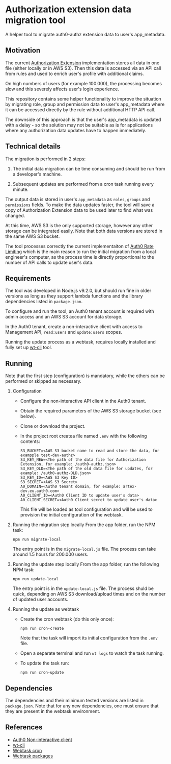 # Authorization extension data migration tool

A helper tool to migrate auth0-authz extension data to user's app_metadata.

## Motivation

The current
[Authorization Extension](https://auth0.com/docs/extensions/authorization-extension/v2)
implementation stores all data in one file (either locally or in AWS S3).
Then this data is accessed via an API call from rules and used to enrich
user's profile with additional claims.

On high numbers of users (for example 100.000), the processing becomes slow
and this severely affects user's login experience.

This repository contains some helper functionality to improve the situation by
migrating role, group and permission data to user's app_metadata where it can
be accessed directly by the rule without additional HTTP API call.

The downside of this approach is that the user's app_metadata is updated with
a delay - so the solution may not be suitable as is for applications where
any authorization data updates have to happen immediately.

## Technical details

The migration is performed in 2 steps:

1. The initial data migration can be time consuming and should be run from a
   developer's machine.

2. Subsequent updates are performed from a cron task running every minute.

The output data is stored in user's `app_metadata` as `roles`, `groups` and
`permissions` fields. To make the data updates faster, the tool will save a
copy of Authorization Extension data to be used later to find what was
changed.

At this time, AWS S3 is the only supported storage, however any other storage
can be integrated easily. Note that both data versions are stored in the same
AWS S3 bucket.

The tool processes correctly the current implementaiton of
[Auth0 Rate Limiting](https://auth0.com/docs/policies/rate-limits) which is
the main reason to run the initial migration from a local engineer's computer,
as the process time is directly proportional to the number of API calls to
update user's data.

## Requirements

The tool was developed in Node.js v9.2.0, but should run fine in older versions
as long as they support lambda functions and the library dependencies listed in
`package.json`.

To configure and run the tool, an Auth0 tenant account is required with admin
access and an AWS S3 account for data storage.

In the Auth0 tenant, create a non-interactive client with access to Management
API, `read:users` and `update:users` scopes.

Running the update process as a webtask, requires locally installed and fully
set up [wt-cli](https://webtask.io/docs/wt-cli) tool.

## Running

Note that the first step (configuration) is mandatory, while the others can be
performed or skipped as necessary.

1. Configuration
   - Configure the non-interactive API client in the Auth0 tenant.
   - Obtain the required parameters of the AWS S3 storage bucket (see below).
   - Clone or download the project.
   - In the project root createa file named `.env` with the following contents:
     ```
     S3_BUCKET=<AWS S3 bucket name to read and store the data, for exampple test-dev-authz>
     S3_KEY_NEW=<The path of the data file for Authorization Extension, for example: /auth0-authz.json>
     S3_KEY_OLD=<The path of the old data file for updates, for example: /auth0-authz-OLD.json>
     S3_KEY_ID=<AWS S3 Key ID>
     S3_SECRET=<AWS S3 Secret>
     A0_DOMAIN=<Auth0 tenant domain, for example: artex-dev.eu.auth0.com>
     A0_CLIENT_ID=<Auth0 Client ID to update user's data>
     A0_CLIENT_SECRET=<Auth0 Client secret to update user's data>
     ```

     This file will be loaded as tool configuration and will be used to
     provision the initial configuration of the webtask.


2. Running the migration step locally
   From the app folder, run the NPM task:
   ```
   npm run migrate-local
   ```

   The entry point is in the `migrate-local.js` file. The process can take 
   around 1.5 hours for 200.000 users.

3. Running the update step locally
   From the app folder, run the following NPM task:
   ```
   npm run update-local
   ```

   The entry point is in the `update-local.js` file. The process shuld be
   quick, depending on AWS S3 download/upload times and on the number of
   updated user accounts.

4. Running the update as webtask
   - Create the cron webtask (do this only once):
     ```
     npm run cron-create
     ```
     
     Note that the task will import its initial configuration from the `.env`
     file.

   - Open a separate terminal and run `wt logs` to watch the task running.
   - To update the task run:
     ```
     npm run cron-update
     ```

## Dependencies

The dependencies and their minimum tested versions are listed in `package.json`.
Note that for any new dependencies, one must ensure that they are present in
the webtask environment.

## References

* [Auth0 Non-interactive client](https://auth0.com/docs/clients/client-settings/non-interactive)
* [wt-cli](https://github.com/auth0/wt-cli)
* [Webtask cron](https://webtask.io/docs/cron)
* [Webtask packages](https://tehsis.github.io/webtaskio-canirequire/)